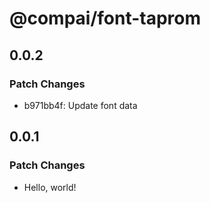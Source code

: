 # @compai/font-taprom

## 0.0.2

### Patch Changes

- b971bb4f: Update font data

## 0.0.1

### Patch Changes

- Hello, world!
